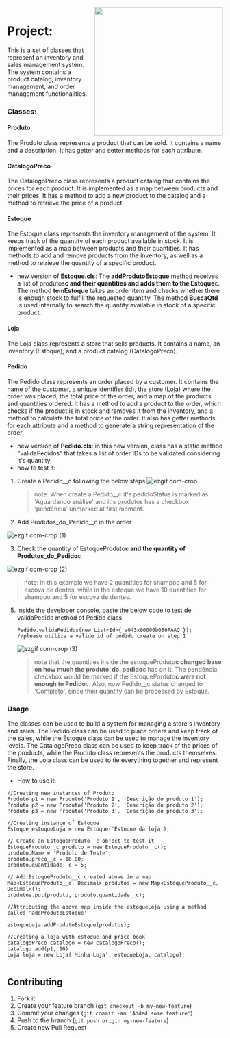 <img src="https://login.salesforce.com/img/logo190.png" align="right" width="300">

<h1> Project: </h1>

This is a set of classes that represent an inventory and sales management system. The system contains a product catalog, inventory management, and order management functionalities.

<h3>Classes: </h3>

<h4>Produto</h4>
The Produto class represents a product that can be sold. It contains a name and a description. It has getter and setter methods for each attribute.

<h4>CatalogoPreco</h4>

The CatalogoPreco class represents a product catalog that contains the prices for each product. It is implemented as a map between products and their prices. It has a method to add a new product to the catalog and a method to retrieve the price of a product.

<h4>Estoque</h4>
The Estoque class represents the inventory management of the system. It keeps track of the quantity of each product available in stock. It is implemented as a map between products and their quantities. It has methods to add and remove products from the inventory, as well as a method to retrieve the quantity of a specific product.

- new version of <b>Estoque.cls</b>:
  The <b>addProdutoEstoque</b> method receives a list of produtos**c and their quantities and adds them to the Estoque**c. The method <b>temEstoque</b> takes an order item and checks whether there is enough stock to fulfill the requested quantity. The method <b>BuscaQtd</b> is used internally to search the quantity available in stock of a specific product.

<h4>Loja</h4>
The Loja class represents a store that sells products. It contains a name, an inventory (Estoque), and a product catalog (CatalogoPreco).

<h4>Pedido</h4>

The Pedido class represents an order placed by a customer. It contains the name of the customer, a unique identifier (id), the store (Loja) where the order was placed, the total price of the order, and a map of the products and quantities ordered. It has a method to add a product to the order, which checks if the product is in stock and removes it from the inventory, and a method to calculate the total price of the order. It also has getter methods for each attribute and a method to generate a string representation of the order.

- new version of <b>Pedido.cls</b>: in this new version, class has a static method "validaPedidos" that takes a list of order IDs to be validated considering it's quantity.
- how to test it:

1.  Create a Pedido\_\_c following the below steps
    ![ezgif com-crop](https://user-images.githubusercontent.com/122564426/232050454-a6d7f5b3-20fe-462d-8ec0-6de70cb43c6b.gif)

    > note: When create a Pedido\_\_c it's pedidoStatus is marked as 'Aguardando análise' and it's produtos has a checkbox 'pendência' unmarked at first moment.

2.  Add Produtos_do_Pedido\_\_c in the order

![ezgif com-crop (1)](https://user-images.githubusercontent.com/122564426/232054257-1ff6f502-4728-4ae9-8ce0-6a15c5eea50f.gif)

3. Check the quantity of EstoqueProduto**c and the quantity of Produtos_do_Pedido**c

![ezgif com-crop (2)](https://user-images.githubusercontent.com/122564426/232056003-63cdfc5a-4b6d-406b-b36e-744958364cb5.gif)

> note: in this example we have 2 quantities for shampoo and 5 for escova de dentes, while in the estoque we have 10 quantities for shampoo and 5 for escova de dentes.

5. Inside the developer console, paste the below code to test de validaPedido method of Pedido class
   ```apex
   Pedido.validaPedidos(new List<Id>{'a043x00000b056FAAQ'});
   //please utilize a valide id of pedido create on step 1
   ```
   ![ezgif com-crop (3)](https://user-images.githubusercontent.com/122564426/232058871-6eef7b4d-9281-4699-bd07-4a6c38e487b3.gif)
   > note that the quantities inside the estoqueProduto**c changed base on how much the produto_do_pedido**c has on it. The pendência checkbox would be marked if the EstoquePorduto**c were not enough to Pedido**c. Also, now Pedido\_\_c status changed to 'Completo', since their quantity can be processed by Estoque.

<h3>Usage</h3>
  
  The classes can be used to build a system for managing a store's inventory and sales. The Pedido class can be used to place orders and keep track of the sales, while the Estoque class can be used to manage the inventory levels. The CatalogoPreco class can be used to keep track of the prices of the products, while the Produto class represents the products themselves. Finally, the Loja class can be used to tie everything together and represent the store.

- How to use it:

```Apex
//Creating new instances of Produto
Produto p1 = new Produto('Produto 1', 'Descrição do produto 1');
Produto p2 = new Produto('Produto 2', 'Descrição do produto 2');
Produto p3 = new Produto('Produto 3', 'Descrição do produto 3');

//Creating instance of Estoque
Estoque estoqueLoja = new Estoque('Estoque da loja');

// Create an EstoqueProduto__c object to test it
EstoqueProduto__c produto = new EstoqueProduto__c();
produto.Name = 'Produto de Teste';
produto.preco__c = 10.00;
produto.quantidade__c = 5;

// Add EstoqueProduto__c created above in a map
Map<EstoqueProduto__c, Decimal> produtos = new Map<EstoqueProduto__c, Decimal>();
produtos.put(produto, produto.quantidade__c);

//Attributing the above map inside the estoqueLoja using a method called 'addProdutoEstoque'

estoqueLoja.addProdutoEstoque(produtos);

//Creating a loja with estoque and price book
catalogoPreco catalogo = new catalogoPreco();
catalogo.add(p1, 10)
Loja loja = new Loja('Minha Loja', estoqueLoja, catalogo);


```

## Contributing

1. Fork it
2. Create your feature branch (`git checkout -b my-new-feature`)
3. Commit your changes (`git commit -am 'Added some feature'`)
4. Push to the branch (`git push origin my-new-feature`)
5. Create new Pull Request
